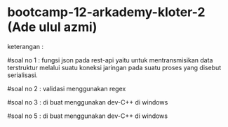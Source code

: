 # bootcamp-12-arkademy-kloter-2 (Ade ulul azmi)
keterangan :

#soal no 1 : fungsi json pada rest-api yaitu untuk mentransmisikan data terstruktur melalui suatu koneksi jaringan pada suatu proses yang disebut serialisasi.

#soal no 2 : validasi menggunakan regex

#soal no 3 : di buat menggunakan dev-C++ di windows

#soal no 5 : di buat menggunakan dev-C++ di windows
